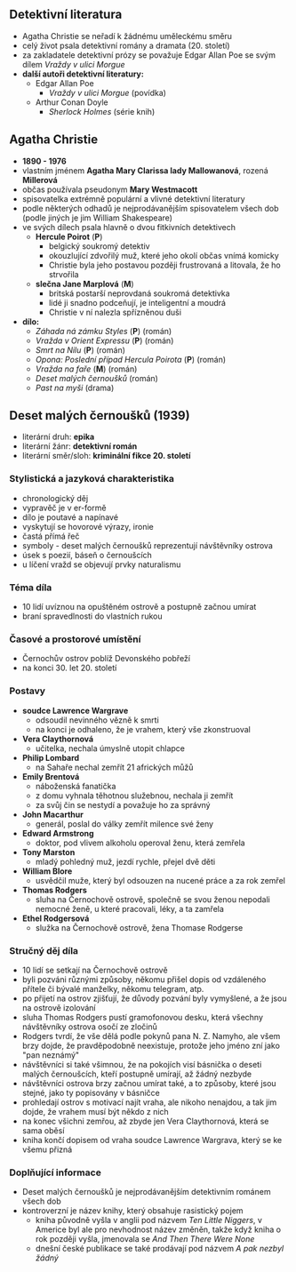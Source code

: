 ## Detektivní literatura
- Agatha Christie se neřadí k žádnému uměleckému směru
- celý život psala detektivní romány a dramata (20. století)
- za zakladatele detektivní prózy se považuje Edgar Allan Poe se svým dílem *Vraždy v ulici Morgue*
- **další autoři detektivní literatury:**
	- Edgar Allan Poe
		- *Vraždy v ulici Morgue* (povídka)
	- Arthur Conan Doyle
		- *Sherlock Holmes* (série knih)
## Agatha Christie
- **1890 - 1976**
- vlastním jménem **Agatha Mary Clarissa lady Mallowanová**, rozená **Millerová**
- občas používala pseudonym **Mary Westmacott**
- spisovatelka extrémně populární a vlivné detektivní literatury
- podle některých odhadů je nejprodávanějším spisovatelem všech dob (podle jiných je jim William Shakespeare)
- ve svých dílech psala hlavně o dvou fitkivních detektivech
	- **Hercule Poirot** (**P**)
		- belgický soukromý detektiv
		- okouzlující zdvořilý muž, které jeho okolí občas vnímá komicky
		- Christie byla jeho postavou později frustrovaná a litovala, že ho strvořila
	- **slečna Jane Marplová** (**M**)
		- britská postarší neprovdaná soukromá detektivka
		- lidé ji snadno podceňují, je inteligentní a moudrá
		- Christie v ní nalezla spřízněnou duši
- **dílo:**
	- *Záhada ná zámku Styles* (**P**) (román)
	- *Vražda v Orient Expressu* (**P**) (román)
	- *Smrt na Nilu* (**P**) (román)
	- *Opona: Poslední případ Hercula Poirota* (**P**) (román)
	- *Vražda na faře* (**M**) (román)
	- *Deset malých černoušků* (román)
	- *Past na myši* (drama)
## Deset malých černoušků (1939)
- literární druh: **epika**
- literární žánr: **detektivní román**
- literární směr/sloh: **kriminální fikce 20. století**
### Stylistická a jazyková charakteristika
- chronologický děj
- vypravěč je v er-formě
- dílo je poutavé a napínavé
- vyskytují se hovorové výrazy, ironie
- častá přímá řeč
- symboly - deset malých černoušků reprezentují návštěvníky ostrova
- úsek s poezií, báseň o černoušcích
- u líčení vražd se objevují prvky naturalismu
### Téma díla
- 10 lidí uvíznou na opuštěném ostrově a postupně začnou umírat
- braní spravedlnosti do vlastních rukou
### Časové a prostorové umístění
- Černochův ostrov poblíž Devonského pobřeží
- na konci 30. let 20. století
### Postavy
- **soudce Lawrence Wargrave**
	- odsoudil nevinného vězně k smrti
	- na konci je odhaleno, že je vrahem, který vše zkonstruoval
- **Vera Claythornová**
	- učitelka, nechala úmyslně utopit chlapce
- **Philip Lombard**
	- na Sahaře nechal zemřít 21 afrických můžů
- **Emily Brentová**
	- náboženská fanatička
	- z domu vyhnala těhotnou služebnou, nechala ji zemřít
	- za svůj čin se nestydí a považuje ho za správný
- **John Macarthur**
	- generál, poslal do války zemřít milence své ženy
- **Edward Armstrong**
	- doktor, pod vlivem alkoholu operoval ženu, která zemřela
- **Tony Marston**
	- mladý pohledný muž, jezdí rychle, přejel dvě děti
- **William Blore**
	- usvědčil muže, který byl odsouzen na nucené práce a za rok zemřel
- **Thomas Rodgers**
	- sluha na Černochově ostrově, společně se svou ženou nepodali nemocné ženě, u které pracovali, léky, a ta zamřela
- **Ethel Rodgersová**
	- služka na Černochově ostrově, žena Thomase Rodgerse
### Stručný děj díla
- 10 lidí se setkají na Černochově ostrově
- byli pozváni různými způsoby, někomu přišel dopis od vzdáleného přítele či bývalé manželky, někomu telegram, atp.
- po přijetí na ostrov zjišťují, že důvody pozvání byly vymyšlené, a že jsou na ostrově izolování
- sluha Thomas Rodgers pustí gramofonovou desku, která všechny návštěvníky ostrova osočí ze zločinů
- Rodgers tvrdí, že vše dělá podle pokynů pana N. Z. Namyho, ale všem brzy dojde, že pravděpodobně neexistuje, protože jeho jméno zní jako "pan neznámý"
- návštěvníci si také všimnou, že na pokojích visí básnička o deseti malých černoušcích, kteří postupně umírají, až žádný nezbyde
- návštěvníci ostrova brzy začnou umírat také, a to způsoby, které jsou stejné, jako ty popisovány v básničce
- prohledají ostrov s motivací najít vraha, ale nikoho nenajdou, a tak jim dojde, že vrahem musí být někdo z nich
- na konec všichni zemřou, až zbyde jen Vera Claythornová, která se sama oběsí
- kniha končí dopisem od vraha soudce Lawrence Wargrava, který se ke všemu přizná
### Doplňující informace
- Deset malých černoušků je nejprodávanějším detektivním románem všech dob
- kontroverzní je název knihy, který obsahuje rasistický pojem
	- kniha původně vyšla v anglii pod názvem *Ten Little Niggers*, v Americe byl ale pro nevhodnost název změněn, takže když kniha o rok později vyšla, jmenovala se *And Then There Were None*
	- dnešní české publikace se také prodávají pod názvem *A pak nezbyl žádný*